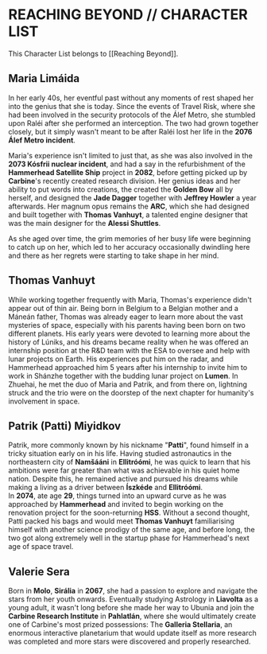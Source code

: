 # REACHING BEYOND // CHARACTER LIST
This Character List belongs to [[Reaching Beyond]].

## Maria Limáida
In her early 40s, her eventful past without any moments of rest shaped her into the genius that she is today. Since the events of Travel Risk, where she had been involved in the security protocols of the Álef Metro, she stumbled upon Raléi after she performed an interception. The two had grown together closely, but it simply wasn't meant to be after Raléi lost her life in the **2076 Álef Metro incident**. 

Maria's experience isn't limited to just that, as she was also involved in the **2073 Kósfrii nuclear incident**, and had a say in the refurbishment of the **Hammerhead Satellite Ship** project in **2082**, before getting picked up by **Carbine**'s recently created research division. Her genius ideas and her ability to put words into creations, the created the **Golden Bow** all by herself, and designed the **Jade Dagger** together with **Jeffrey Howler** a year afterwards. Her magnum opus remains the **ARC**, which she had designed and built together with **Thomas Vanhuyt**, a talented engine designer that was the main designer for the **Alessi Shuttles**.

As she aged over time, the grim memories of her busy life were beginning to catch up on her, which led to her accuracy occasionally dwindling here and there as her regrets were starting to take shape in her mind. 

## Thomas Vanhuyt
While working together frequently with Maria, Thomas's experience didn't appear out of thin air. Being born in Belgium to a Belgian mother and a Máneán father, Thomas was already eager to learn more about the vast mysteries of space, especially with his parents having been born on two different planets. His early years were devoted to learning more about the history of Lúniks, and his dreams became reality when he was offered an internship position at the R&D team with the ESA to oversee and help with lunar projects on Earth. His experiences put him on the radar, and Hammerhead approached him 5 years after his internship to invite him to work in Shánzhe together with the budding lunar project on **Lumen**. In Zhuehai, he met the duo of Maria and Patrik, and from there on, lightning struck and the trio were on the doorstep of the next chapter for humanity's involvement in space.

## Patrik (Patti) Miyidkov
Patrik, more commonly known by his nickname "**Patti**", found himself in a tricky situation early on in his life. Having studied astronautics in the northeastern city of **Namšááni** in **Ellitróómi**, he was quick to learn that his ambitions were far greater than what was achievable in his quiet home nation. Despite this, he remained active and pursued his dreams while making a living as a driver between **Íszkéde** and **Ellitróómi**. \
In **2074**, ate age **29**, things turned into an upward curve as he was approached by **Hammerhead** and invited to begin working on the renovation project for the soon-returning **HSS**. Without a second thought, Patti packed his bags and would meet **Thomas Vanhuyt** familiarising himself with another science prodigy of the same age, and before long, the two got along extremely well in the startup phase for Hammerhead's next age of space travel.

## Valerie Sera
Born in **Molo**, **Sirália** in **2067**, she had a passion to explore and navigate the stars from her youth onwards. Eventually studying Astrology in **Liavolta** as a young adult, it wasn't long before she made her way to Ubunia and join the **Carbine Research Institute** in **Pahlatlán**, where she would ultimately create one of Carbine's most prized possessions: The **Galleria Stellaria**, an enormous interactive planetarium that would update itself as more research was completed and more stars were discovered and properly researched.